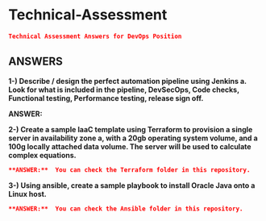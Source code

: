 
# Technical-Assessment
```json
Technical Assessment Answers for DevOps Position
```

## ANSWERS
**1-) Describe / design the perfect automation pipeline using Jenkins
    a.	Look for what is included in the pipeline, DevSecOps, Code checks, Functional testing, Performance testing, release sign off.**

**ANSWER:** 

**2-) Create a sample IaaC template using Terraform to provision a single server in availability zone a, with a 20gb operating system volume, and a 100g locally attached data volume. The server will be used to calculate complex equations.**
```json
**ANSWER:**  You can check the Terraform folder in this repository.
```
**3-) Using ansible, create a sample playbook to install Oracle Java onto a Linux host.**
```json
**ANSWER:**  You can check the Ansible folder in this repository.
```
